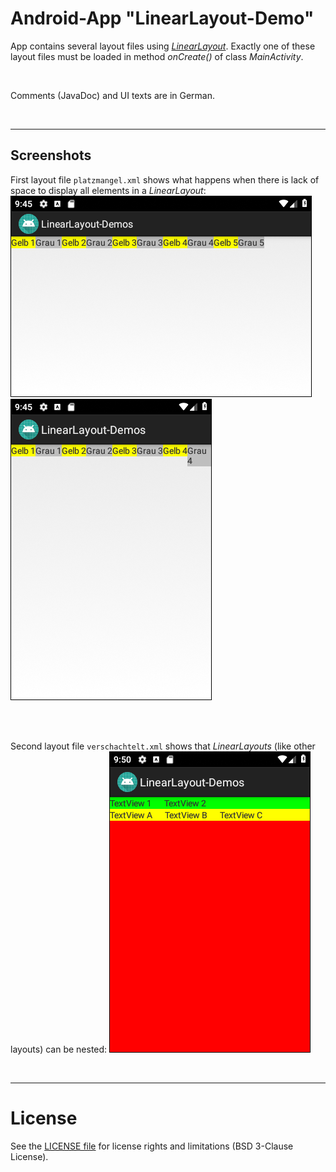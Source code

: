 # Android-App "LinearLayout-Demo"

App contains several layout files using [*LinearLayout*](https://developer.android.com/reference/android/widget/LinearLayout).
 Exactly one of these layout files must be loaded in method *onCreate()*
 of class *MainActivity*.

<br>

Comments (JavaDoc) and UI texts are in German.

<br>

----
## Screenshots

First layout file `platzmangel.xml` shows what happens when there is lack of space to display all elements in a *LinearLayout*: 
![Screenshot 1](screenshot_1.png)  ![Screenshot 2](screenshot_2.png)

<br><br>

Second layout file `verschachtelt.xml` shows that *LinearLayouts* (like other layouts) can be nested:
![Screenshot 3](screenshot_3.png)

<br>

----
# License

See the [LICENSE file](LICENSE.md) for license rights and limitations (BSD 3-Clause License).
